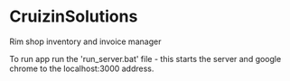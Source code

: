 # CruizinSolutions
Rim shop inventory and invoice manager

To run app run the 'run_server.bat' file - this starts the server and google chrome to the localhost:3000 address.
